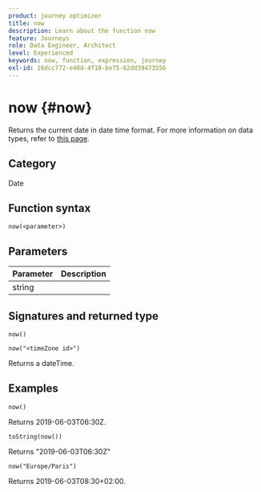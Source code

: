 ```yaml
---
product: journey optimizer
title: now
description: Learn about the function now
feature: Journeys
role: Data Engineer, Architect
level: Experienced
keywords: now, function, expression, journey
exl-id: 16dcc772-e48d-4f10-be75-62dd39473556
---
```

# now {#now}

Returns the current date in date time format. For more information on data types, refer to [this page](../expression/data-types.md).

## Category

Date

## Function syntax

`now(<parameter>)`

## Parameters

|Parameter|Description|
|--- |--- |
|string||

## Signatures and returned type

`now()`

`now("<timeZone id>")`

Returns a dateTime.

## Examples

`now()`

 Returns 2019-06-03T06:30Z.

`toString(now())`

Returns "2019-06-03T06:30Z"

`now("Europe/Paris")`

Returns 2019-06-03T08:30+02:00.
